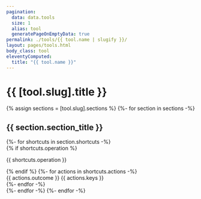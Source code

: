 ```yaml
---
pagination:
  data: data.tools
  size: 1
  alias: tool
  generatePageOnEmptyData: true
permalink: ./tools/{{ tool.name | slugify }}/
layout: pages/tools.html
body_class: tool
eleventyComputed:
  title: "{{ tool.name }}"
---
```


# {{ [tool.slug].title }}

{% assign sections = [tool.slug].sections %}
{%- for section in sections -%}
  <h2>{{ section.section_title }}</h2>
  {%- for shortcuts in section.shortcuts -%}
    <div class="shortcut-block">
      {% if shortcuts.operation %} <p>{{ shortcuts.operation }}</p> {% endif %}
      {%- for actions in shortcuts.actions -%}
        <div class="shortcut-block__inner">
          <span>{{ actions.outcome }}</span>
          <span>{{ actions.keys }}</span>
        </div>
      {%- endfor -%}
    </div>
  {%- endfor -%}
{%- endfor -%}
